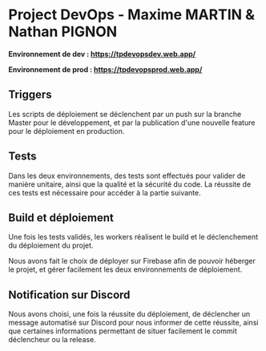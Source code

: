 # Project DevOps - Maxime MARTIN & Nathan PIGNON

**Environnement de dev : https://tpdevopsdev.web.app/**

**Environnement de prod : https://tpdevopsprod.web.app/**

## Triggers

Les scripts de déploiement se déclenchent par un push sur la branche Master pour le développement, et par la publication d'une nouvelle feature pour le déploiement en production.

## Tests

Dans les deux environnements, des tests sont effectués pour valider de manière unitaire, ainsi que la qualité et la sécurité du code. La réussite de ces tests est nécessaire pour accéder à la partie suivante.

## Build et déploiement

Une fois les tests validés, les workers réalisent le build et le déclenchement du déploiement du projet.

Nous avons fait le choix de déployer sur Firebase afin de pouvoir héberger le projet, et gérer facilement les deux environnements de déploiement.

## Notification sur Discord

Nous avons choisi, une fois la réussite du déploiement, de déclencher un message automatisé sur Discord pour nous informer de cette réussite, ainsi que certaines informations permettant de situer facilement le commit déclencheur ou la release. 